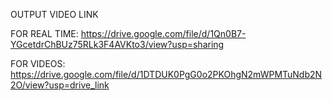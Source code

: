 
OUTPUT VIDEO LINK 


FOR REAL TIME: https://drive.google.com/file/d/1Qn0B7-YGcetdrChBUz75RLk3F4AVKto3/view?usp=sharing


FOR VIDEOS: https://drive.google.com/file/d/1DTDUK0PgG0o2PKOhgN2mWPMTuNdb2N2O/view?usp=drive_link
